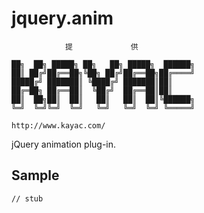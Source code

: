 jquery.anim
=================

                提             供             

    ██╗  ██╗ █████╗ ██╗   ██╗ █████╗  ██████╗
    ██║ ██╔╝██╔══██╗╚██╗ ██╔╝██╔══██╗██╔════╝
    █████╔╝ ███████║ ╚████╔╝ ███████║██║     
    ██╔═██╗ ██╔══██║  ╚██╔╝  ██╔══██║██║     
    ██║  ██╗██║  ██║   ██║   ██║  ██║╚██████╗
    ╚═╝  ╚═╝╚═╝  ╚═╝   ╚═╝   ╚═╝  ╚═╝ ╚═════╝

    http://www.kayac.com/


jQuery animation plug-in.


## Sample

```
// stub
```
